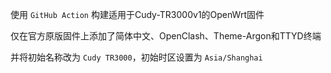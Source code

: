 使用 `GitHub Action` 构建适用于Cudy-TR3000v1的OpenWrt固件

仅在官方原版固件上添加了简体中文、OpenClash、Theme-Argon和TTYD终端

并将初始名称改为 `Cudy TR3000`，初始时区设置为 `Asia/Shanghai`

